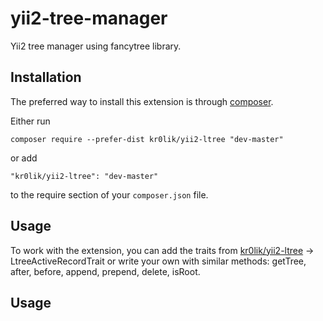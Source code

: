 # yii2-tree-manager
Yii2 tree manager using fancytree library.


Installation
------------

The preferred way to install this extension is through [composer](http://getcomposer.org/download/).

Either run

```
composer require --prefer-dist kr0lik/yii2-ltree "dev-master"
```

or add

```
"kr0lik/yii2-ltree": "dev-master"
```

to the require section of your `composer.json` file.

Usage
-----
To work with the extension, you can add the traits from [kr0lik/yii2-ltree](https://github.com/kr0lik/yii2-ltree) -> LtreeActiveRecordTrait or write your own with similar methods: getTree, after, before, append, prepend, delete, isRoot.

Usage
-----

